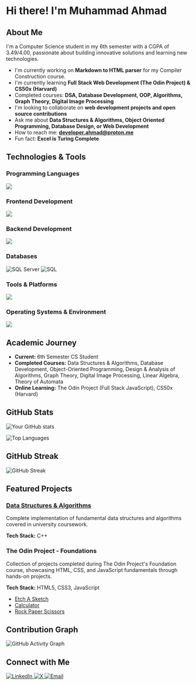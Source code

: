 # Hi there! I'm Muhammad Ahmad

## About Me
I'm a Computer Science student in my 6th semester with a CGPA of 3.49/4.00, passionate about building innovative solutions and learning new technologies.

- I'm currently working on **Markdown to HTML parser** for my Compiler Construction course.
- I'm currently learning **Full Stack Web Development (The Odin Project) & CS50x (Harvard)**
- Completed courses: **DSA, Database Development, OOP, Algorithms, Graph Theory, Digital Image Processing**
- I'm looking to collaborate on **web development projects and open source contributions**
- Ask me about **Data Structures & Algorithms, Object Oriented Programming, Database Design, or Web Development**
- How to reach me: **developer.ahmad@proton.me**
- Fun fact: **Excel is Turing Complete**

## Technologies & Tools

### Programming Languages
<a href="https://skillicons.dev">
  <img src="https://skillicons.dev/icons?i=javascript,python,c,cpp&theme=dark&perline=6" />
</a>

### Frontend Development
<a href="https://skillicons.dev">
  <img src="https://skillicons.dev/icons?i=html,css,javascript&theme=dark&perline=3" />
</a>

### Backend Development
<a href="https://skillicons.dev">
  <img src="https://skillicons.dev/icons?i=nodejs,express&theme=dark&perline=2" />
</a>

### Databases
![SQL Server](https://img.shields.io/badge/SQL%20Server-CC2927?style=for-the-badge&logo=microsoft%20sql%20server&logoColor=white&labelColor=CC2927)
![SQL](https://img.shields.io/badge/SQL-336791?style=for-the-badge&logo=postgresql&logoColor=white&labelColor=336791)

### Tools & Platforms
<a href="https://skillicons.dev">
  <img src="https://skillicons.dev/icons?i=git,github,vscode,visualstudio&theme=dark&perline=4" />
</a>

### Operating Systems & Environment
<a href="https://skillicons.dev">
  <img src="https://skillicons.dev/icons?i=ubuntu,linux,bash&theme=dark&perline=3" />
</a>

## Academic Journey
- **Current:** 6th Semester CS Student
- **Completed Courses:** Data Structures & Algorithms, Database Development, Object-Oriented Programming, Design & Analysis of Algorithms, Graph Theory, Digital Image Processing, Linear Algebra, Theory of Automata
- **Online Learning:** The Odin Project (Full Stack JavaScript), CS50x (Harvard)

## GitHub Stats

![Your GitHub stats](https://github-readme-stats.vercel.app/api?username=M-Ahmad-Usman&show_icons=true&theme=radical)

![Top Languages](https://github-readme-stats.vercel.app/api/top-langs/?username=M-Ahmad-Usman&layout=compact&theme=radical)

## GitHub Streak

![GitHub Streak](https://github-readme-streak-stats.herokuapp.com/?user=M-Ahmad-Usman&theme=radical)

## Featured Projects

### [Data Structures & Algorithms](https://github.com/M-Ahmad-Usman/data-structures-and-algorithms)
Complete implementation of fundamental data structures and algorithms covered in university coursework.

**Tech Stack:** C++

### The Odin Project - Foundations
Collection of projects completed during The Odin Project's Foundation course, showcasing HTML, CSS, and JavaScript fundamentals through hands-on projects.

**Tech Stack:** HTML5, CSS3, JavaScript

- [Etch A Sketch](https://github.com/M-Ahmad-Usman/etch-a-sketch)
- [Calculator](https://github.com/M-Ahmad-Usman/calculator)
- [Rock Paper Scissors](https://github.com/M-Ahmad-Usman/rock-paper-scissors)

## Contribution Graph

![GitHub Activity Graph](https://github-readme-activity-graph.vercel.app/graph?username=M-Ahmad-Usman&theme=react-dark)

## Connect with Me
<p> <a href="https://linkedin.com/in/m-ahmad-usman" target="_blank"> <img src="https://img.shields.io/badge/LinkedIn-0A66C2?style=for-the-badge&logo=linkedin&logoColor=white" alt="LinkedIn" /> </a> <a href="https://x.com/Ahmad415477053" target="_blank"> <img src="https://img.shields.io/badge/X-000000?style=for-the-badge&logo=x&logoColor=white" alt="X" /> </a> <a href="mailto:developer.ahmad@proton.me"> <img src="https://img.shields.io/badge/Email-D14836?style=for-the-badge&logo=gmail&logoColor=white" alt="Email" /></a> </p>
